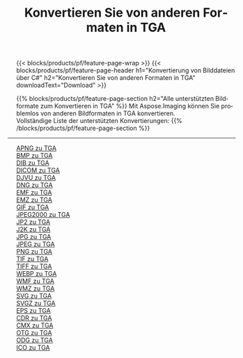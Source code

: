 ﻿---
title: Konvertieren Sie von anderen Formaten in TGA 
weight: 3920
url: /de/net/conversion/to/tga 
lang: de
langdirlevel: 2
locales: zh-hans,ja,it,ru,de,es,fr,nl,id,lt,pl,pt,vi,tr,ko,zh-hant,ar,hi,th,sv,cs,uk,he
description: Mit Aspose.Imaging können Sie problemlos von anderen Formaten in TGA konvertieren
---

{{< blocks/products/pf/feature-page-wrap >}}
{{< blocks/products/pf/feature-page-header h1="Konvertierung von Bilddateien über C#" h2="Konvertieren Sie von anderen Formaten in TGA" downloadText="Download" >}}


{{% blocks/products/pf/feature-page-section  h2="Alle unterstützten Bildformate zum Konvertieren in TGA" %}}
Mit Aspose.Imaging können Sie problemlos von anderen Bildformaten in TGA konvertieren.
<br/>
Vollständige Liste der unterstützten Konvertierungen:
{{% /blocks/products/pf/feature-page-section %}}
<div class="container-fluid productfamilypage bg-gray">
    <div class="convertypes bg-gray agp-content section">
        <div class="container">
		<hr style="margin-left:-20px;"/>
		<div class="row other-converters">
		    <div class='col-md-2 other-converter remove-lp remove-rp'><a href="/imaging/de/net/conversion/apng-to-tga" >APNG zu TGA</a></div>
<div class='col-md-2 other-converter remove-lp remove-rp'><a href="/imaging/de/net/conversion/bmp-to-tga" >BMP zu TGA</a></div>
<div class='col-md-2 other-converter remove-lp remove-rp'><a href="/imaging/de/net/conversion/dib-to-tga" >DIB zu TGA</a></div>
<div class='col-md-2 other-converter remove-lp remove-rp'><a href="/imaging/de/net/conversion/dicom-to-tga" >DICOM zu TGA</a></div>
<div class='col-md-2 other-converter remove-lp remove-rp'><a href="/imaging/de/net/conversion/djvu-to-tga" >DJVU zu TGA</a></div>
<div class='col-md-2 other-converter remove-lp remove-rp'><a href="/imaging/de/net/conversion/dng-to-tga" >DNG zu TGA</a></div>
<div class='col-md-2 other-converter remove-lp remove-rp'><a href="/imaging/de/net/conversion/emf-to-tga" >EMF zu TGA</a></div>
<div class='col-md-2 other-converter remove-lp remove-rp'><a href="/imaging/de/net/conversion/emz-to-tga" >EMZ zu TGA</a></div>
<div class='col-md-2 other-converter remove-lp remove-rp'><a href="/imaging/de/net/conversion/gif-to-tga" >GIF zu TGA</a></div>
<div class='col-md-2 other-converter remove-lp remove-rp'><a href="/imaging/de/net/conversion/jpeg2000-to-tga" >JPEG2000 zu TGA</a></div>
<div class='col-md-2 other-converter remove-lp remove-rp'><a href="/imaging/de/net/conversion/jp2-to-tga" >JP2 zu TGA</a></div>
<div class='col-md-2 other-converter remove-lp remove-rp'><a href="/imaging/de/net/conversion/j2k-to-tga" >J2K zu TGA</a></div>
<div class='col-md-2 other-converter remove-lp remove-rp'><a href="/imaging/de/net/conversion/jpg-to-tga" >JPG zu TGA</a></div>
<div class='col-md-2 other-converter remove-lp remove-rp'><a href="/imaging/de/net/conversion/jpeg-to-tga" >JPEG zu TGA</a></div>
<div class='col-md-2 other-converter remove-lp remove-rp'><a href="/imaging/de/net/conversion/png-to-tga" >PNG zu TGA</a></div>
<div class='col-md-2 other-converter remove-lp remove-rp'><a href="/imaging/de/net/conversion/tif-to-tga" >TIF zu TGA</a></div>
<div class='col-md-2 other-converter remove-lp remove-rp'><a href="/imaging/de/net/conversion/tiff-to-tga" >TIFF zu TGA</a></div>
<div class='col-md-2 other-converter remove-lp remove-rp'><a href="/imaging/de/net/conversion/webp-to-tga" >WEBP zu TGA</a></div>
<div class='col-md-2 other-converter remove-lp remove-rp'><a href="/imaging/de/net/conversion/wmf-to-tga" >WMF zu TGA</a></div>
<div class='col-md-2 other-converter remove-lp remove-rp'><a href="/imaging/de/net/conversion/wmz-to-tga" >WMZ zu TGA</a></div>
<div class='col-md-2 other-converter remove-lp remove-rp'><a href="/imaging/de/net/conversion/svg-to-tga" >SVG zu TGA</a></div>
<div class='col-md-2 other-converter remove-lp remove-rp'><a href="/imaging/de/net/conversion/svgz-to-tga" >SVGZ zu TGA</a></div>
<div class='col-md-2 other-converter remove-lp remove-rp'><a href="/imaging/de/net/conversion/eps-to-tga" >EPS zu TGA</a></div>
<div class='col-md-2 other-converter remove-lp remove-rp'><a href="/imaging/de/net/conversion/cdr-to-tga" >CDR zu TGA</a></div>
<div class='col-md-2 other-converter remove-lp remove-rp'><a href="/imaging/de/net/conversion/cmx-to-tga" >CMX zu TGA</a></div>
<div class='col-md-2 other-converter remove-lp remove-rp'><a href="/imaging/de/net/conversion/otg-to-tga" >OTG zu TGA</a></div>
<div class='col-md-2 other-converter remove-lp remove-rp'><a href="/imaging/de/net/conversion/odg-to-tga" >ODG zu TGA</a></div>
<div class='col-md-2 other-converter remove-lp remove-rp'><a href="/imaging/de/net/conversion/ico-to-tga" >ICO zu TGA</a></div>
                </div>
        </div>
    </div>
</div>
<br/>

